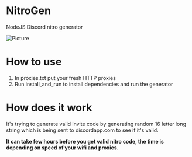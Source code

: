 # NitroGen
NodeJS Discord nitro generator 

![Picture](https://snag.gy/ixNDgK.jpg)

# How to use
1. In proxies.txt put your fresh HTTP proxies
2. Run install_and_run to install dependencies and run the generator

# How does it work
It's trying to generate valid invite code by generating random 16 letter long string which is being sent to discordapp.com to see if it's valid. 

**It can take few hours before you get valid nitro code, the time is depending on speed of your wifi and proxies.**



